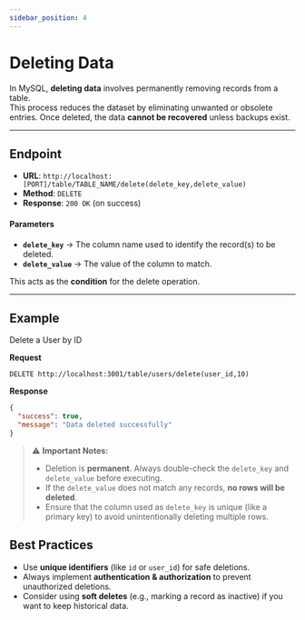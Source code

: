 ```yaml
---
sidebar_position: 4
---
```


# Deleting Data

In MySQL, **deleting data** involves permanently removing records from a table.  
This process reduces the dataset by eliminating unwanted or obsolete entries. Once deleted, the data **cannot be recovered** unless backups exist.

---


## Endpoint

- **URL**:  `http://localhost:[PORT]/table/TABLE_NAME/delete(delete_key,delete_value)`
- **Method**: `DELETE`  
- **Response**: `200 OK` (on success)  

#### Parameters

- **`delete_key`** → The column name used to identify the record(s) to be deleted.  
- **`delete_value`** → The value of the column to match.  

This acts as the **condition** for the delete operation.  

---

## Example

Delete a User by ID

**Request**

```http
DELETE http://localhost:3001/table/users/delete(user_id,10)
```

**Response**
```json
{
  "success": true,
  "message": "Data deleted successfully"
}
```

> ⚠️ **Important Notes:**  
> - Deletion is **permanent**. Always double-check the `delete_key` and `delete_value` before executing.
> - If the `delete_value` does not match any records, **no rows will be deleted**.
> - Ensure that the column used as `delete_key` is unique (like a primary key) to avoid unintentionally deleting multiple rows.

## Best Practices
- Use **unique identifiers** (like `id` or `user_id`) for safe deletions.
- Always implement **authentication & authorization** to prevent unauthorized deletions.
- Consider using **soft deletes** (e.g., marking a record as inactive) if you want to keep historical data.